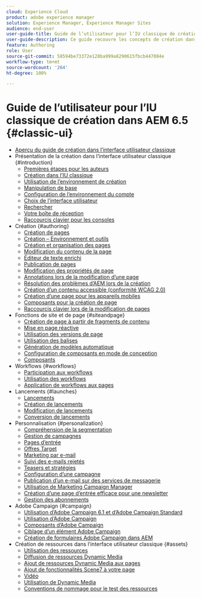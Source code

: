 ```yaml
---
cloud: Experience Cloud
product: adobe experience manager
solution: Experience Manager, Experience Manager Sites
audience: end-user
user-guide-title: Guide de l’utilisateur pour l’IU classique de création dans AEM 6.5
user-guide-description: Ce guide recouvre les concepts de création dans AEM dans l’interface utilisateur classique.
feature: Authoring
role: User
source-git-commit: 58594be73372e128ba999a8290615fbcb447084e
workflow-type: tm+mt
source-wordcount: '264'
ht-degree: 100%

---
```



# Guide de l’utilisateur pour l’IU classique de création dans AEM 6.5 {#classic-ui}

+ [Aperçu du guide de création dans l’interface utilisateur classique](home.md)
+ Présentation de la création dans l’interface utilisateur classique {#introduction}
   + [Premières étapes pour les auteurs](classic-page-author-first-steps.md)
   + [Création dans l’IU classique](classicui.md)
   + [Utilisation de l’environnement de création](author-env.md)
   + [Manipulation de base](author-env-basic-handling.md)
   + [Configuration de l’environnement du compte](author-env-user-props.md)
   + [Choix de l’interface utilisateur](author-env-select-ui.md)
   + [Rechercher](author-env-search.md)
   + [Votre boîte de réception](author-env-inbox.md)
   + [Raccourcis clavier pour les consoles](author-env-keyboard-shortcuts.md)
+ Création {#authoring}
   + [Création de pages](classic-page-author.md)
   + [Création – Environnement et outils](classic-page-author-env-tools.md)
   + [Création et organisation des pages](classic-page-author-manage-pages.md)
   + [Modification du contenu de la page](classic-page-author-edit-content.md)
   + [Éditeur de texte enrichi](classic-page-author-rich-text-editor.md)
   + [Publication de pages](classic-page-author-publish-pages.md)
   + [Modification des propriétés de page](classic-page-author-edit-page-properties.md)
   + [Annotations lors de la modification d’une page](classic-page-author-annotations.md)
   + [Résolution des problèmes d’AEM lors de la création](classic-page-author-troubleshooting.md)
   + [Création d’un contenu accessible (conformité WCAG 2.0)](classic-page-author-accessible-content.md)
   + [Création d’une page pour les appareils mobiles](classic-feature-mobile.md)
   + [Composants pour la création de page](classic-page-author-edit-mode.md)
   + [Raccourcis clavier lors de la modification de pages](classic-page-author-keyboard-shortcuts.md)
+ Fonctions de site et de page {#siteandpage}
   + [Création de page à partir de fragments de contenu](classic-page-author-content-fragments.md)
   + [Mise en page réactive](classic-page-author-responsive-layout.md)
   + [Utilisation des versions de page](classic-page-author-work-with-versions.md)
   + [Utilisation des balises](classic-feature-tags.md)
   + [Génération de modèles automatique](classic-feature-scaffolding.md)
   + [Configuration de composants en mode de conception](classic-page-author-design-mode.md)
   + [Composants](classic-page-author-default-components.md)
+ Workflows {#workflows}
   + [Participation aux workflows](classic-workflows-participating.md)
   + [Utilisation des workflows](classic-workflows.md)
   + [Application de workflows aux pages](classic-workflows-applying.md)
+ Lancements {#launches}
   + [Lancements](classic-launches.md)
   + [Création de lancements](classic-launches-creating.md)
   + [Modification de lancements](classic-launches-editing.md)
   + [Conversion de lancements](classic-launches-promoting.md)
+ Personnalisation  {#personalization}
   + [Compréhension de la segmentation](classic-personalization-campaigns-segmentation.md)
   + [Gestion de campagnes](classic-personalization-campaigns.md)
   + [Pages d’entrée](classic-personalization-campaigns-landingpage.md)
   + [Offres Target](classic-personalization-campaigns-target-offers.md)
   + [Marketing par e-mail](classic-personalization-campaigns-email.md)
   + [Suivi des e-mails rejetés](classic-personalization-campaigns-email-tracking-bounces.md)
   + [Teasers et stratégies](classic-personalization-campaigns-teasers-strategy.md)
   + [Configuration d’une campagne](classic-personalization-campaigns-setting-up-your.md)
   + [Publication d’un e-mail sur des services de messagerie](classic-personalization-campaigns-email-newsletters.md)
   + [Utilisation de Marketing Campaign Manager](classic-personalization-campaigns-mktg-manager.md)
   + [Création d’une page d’entrée efficace pour une newsletter](classic-personalization-campaigns-email-landingpage.md)
   + [Gestion des abonnements](classic-personalization-campaigns-email-subscriptions.md)
+ Adobe Campaign {#campaign}
   + [Utilisation d’Adobe Campaign 6.1 et d’Adobe Campaign Standard](classic-personalization-ac-campaign.md)
   + [Utilisation d’Adobe Campaign](classic-personalization-ac.md)
   + [Composants d’Adobe Campaign](classic-personalization-ac-components.md)
   + [Ciblage d’un élément Adobe Campaign](classic-personalization-ac-target.md)
   + [Création de formulaires Adobe Campaign dans AEM](classic-personalization-ac-forms.md)
+ Création de ressources dans l’interface utilisateur classique {#assets}
   + [Utilisation des ressources](classicui-assets.md)
   + [Diffusion de ressources Dynamic Media](dynamic-media-assets-delivering.md)
   + [Ajout de ressources Dynamic Media aux pages](dynamic-media-assets-adding-to-page.md)
   + [Ajout de fonctionnalités Scene7 à votre page](manage-assets-classic-s7.md)
   + [Vidéo](manage-assets-classic-s7-video.md)
   + [Utilisation de Dynamic Media](dynamic-media-assets.md)
   + [Conventions de nommage pour le test des ressources](asset-naming-conventions.md)
